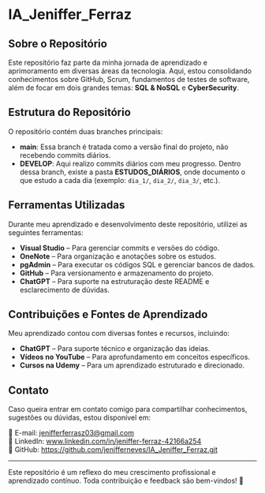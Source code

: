 ﻿# IA_Jeniffer_Ferraz

## Sobre o Repositório
Este repositório faz parte da minha jornada de aprendizado e aprimoramento em diversas áreas da tecnologia. Aqui, estou consolidando conhecimentos sobre GitHub, Scrum, fundamentos de testes de software, além de focar em dois grandes temas: **SQL & NoSQL** e **CyberSecurity**.

## Estrutura do Repositório

O repositório contém duas branches principais:

- **main**: Essa branch é tratada como a versão final do projeto, não recebendo commits diários.
- **DEVELOP**: Aqui realizo commits diários com meu progresso. Dentro dessa branch, existe a pasta **ESTUDOS_DIÁRIOS**, onde documento o que estudo a cada dia (exemplo: `dia_1/`, `dia_2/`, `dia_3/`, etc.).

## Ferramentas Utilizadas
Durante meu aprendizado e desenvolvimento deste repositório, utilizei as seguintes ferramentas:

- **Visual Studio** – Para gerenciar commits e versões do código.
- **OneNote** – Para organização e anotações sobre os estudos.
- **pgAdmin** – Para executar os códigos SQL e gerenciar bancos de dados.
- **GitHub** – Para versionamento e armazenamento do projeto.
- **ChatGPT** – Para suporte na estruturação deste README e esclarecimento de dúvidas.

## Contribuições e Fontes de Aprendizado
Meu aprendizado contou com diversas fontes e recursos, incluindo:

- **ChatGPT** – Para suporte técnico e organização das ideias.
- **Vídeos no YouTube** – Para aprofundamento em conceitos específicos.
- **Cursos na Udemy** – Para um aprendizado estruturado e direcionado.

## Contato
Caso queira entrar em contato comigo para compartilhar conhecimentos, sugestões ou dúvidas, estou disponível em:

📧 E-mail: jenifferferrasz03@gmail.com  
🔗 LinkedIn: www.linkedin.com/in/jeniffer-ferraz-42166a254  
📂 GitHub: https://github.com/jenifferneves/IA_Jeniffer_Ferraz.git

---
Este repositório é um reflexo do meu crescimento profissional e aprendizado contínuo. Toda contribuição e feedback são bem-vindos! 🚀

